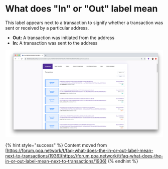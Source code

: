 # What does "In" or "Out" label mean

This label appears next to a transaction to signify whether a transaction was sent or received by a particular address. 

* **Out:** A transaction was initiated from the address
* **In:** A transaction was sent to the address

![IN and OUT labels in BlockScout](../../.gitbook/assets/bs-transactions%20%281%29.png)

{% hint style="success" %}
Content moved from [https://forum.poa.network/t/faq-what-does-the-in-or-out-label-mean-next-to-transactions/1936](https://forum.poa.network/t/faq-what-does-the-in-or-out-label-mean-next-to-transactions/1936)
{% endhint %}

